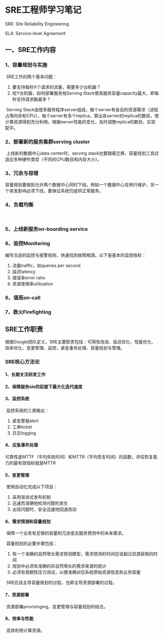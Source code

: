 # SRE工程师学习笔记



SRE: Site Reliability Engineering

SLA: Service-level Agreement 

## 一、SRE工作内容

### 1、容量规划与实施

​		SRE工作的两个基本问题：

1. 要支持每秒X个请求的流量，需要多少台机器？
2. 给Y台机器，如何部署服务栈Serving Stack使其服务容量capacity最大，即每秒支持请求数最多？

​		Serving Stack由很多服务程序server组成，每个server有各自的资源需求（进程占用内存和CPU），每个server有多个replica，算出各server的replica的数目，使计算资源得到充分利用。根据server性能的变化，及时调整replica的数目，实现配平。

### 2、部署新的服务集群serving cluster

​		上线新的数据中心data center时，serving stack也要跟着迁移，容量规划工具应适应多种硬件类型（不同的CPU数目和内存大小）。

### 3、冗余与容错		

​		容量规划要做到允许两个数据中心同时下线。例如一个数据中心在例行维护，另一个突发影响必须下线，要保证系统仍提供正常服务。

### 4、负载均衡

​		

### 5、上线新服务on-boarding service



### 6、监控Monitoring

​		编写合适的监控与报警规则，快速找到故障根源。以下是基本的监控指标：

1. 流量traffic，如queries per second
2. 延迟latency
3. 错误率error ratio
4. 资源使用率utilization

### 6、值班on-call



### 7、救火Firefighting



## SRE工作职责

根据Google团队定义，SRE主要职责包括：可用性改进、延迟优化、性能优化、效率优化、变更管理、监控、紧急事务处理、容量规划与管理。

### SRE核心方法论

#### 1、长期关注研发工作

#### 2、保障服务slo的前提下最大化迭代速度

#### 3、监控系统

​		监控系统的三类输出：

1. 紧急警报alert
2. 工单ticket
3. 日志logging

#### 4、应急事件处理

​		可靠性是MTTF（平均失败时间）和MTTR（平均恢复时间）的函数，评估恢复能力的最有效指标就是MTTR

#### 5、变更管理

​		使用自动化完成以下项目：

1. 采用渐进式发布机制
2. 迅速而准确地检测问题的发生
3. 出现问题时，安全迅速地回退改动

#### 6、需求预测和容量规划

​		保障一个业务有足够的容量和冗余度去服务预测中的未来需求。

​		容量规划的必要步骤包括：

1. 有一个准确的自然增长需求预测模型，需求预测的时间应该超过资源获取的时间
2. 规划中必须有准确的非自然增长的需求来源的统计
3. 必须有周期性压力测试，以便准确对应系统原始资源信息和业务容量

​		SRE应该主导容量规划的过程，也即主导资源部署的过程。

#### 7、资源部署

​		资源部署provisinging，变更管理与容量规划的结合。

#### 8、效率与性能

​		高效利用计算资源。



















